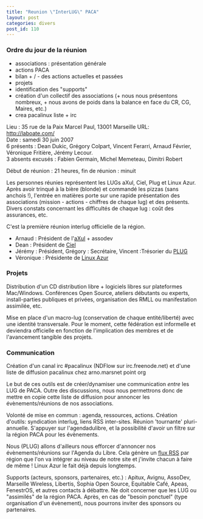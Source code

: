 ```yaml
---
title: "Reunion \"InterLUG\" PACA"
layout: post
categories: divers
post_id: 110
---
```


### Ordre du jour de la réunion ###

- associations : présentation générale
- actions PACA
- bilan + / - des actions actuelles et passées
- projets
- identification des "supports"
- création d'un collectif des associations (+ nous nous présentons nombreux, + nous avons de poids dans la balance en face du CR, CG, Maires, etc.)
- crea pacalinux liste + irc

Lieu : 35 rue de la Paix Marcel Paul, 13001 Marseille URL: http://laboate.com/<br>
Date : samedi 30 juin 2007<br>
6 présents : Dean Dukic, Grégory Colpart, Vincent Ferarri, Arnaud Février, Véronique Fritière, Jérémy Lecour.<br>
3 absents excusés : Fabien Germain, Michel Memeteau, Dimitri Robert

Début de réunion : 21 heures, fin de réunion : minuit

Les personnes réunies représentent les LUGs aXul, Ciel, Plug et Linux Azur.
Après avoir trinqué à la bière (blonde) et commandé les pizzas (sans anchois !), l'entrée en matières porte sur une rapide présentation des associations (mission - actions - chiffres de chaque lug) et des présents. Divers constats concernant les difficultés de chaque lug : coût des assurances, etc.

C'est la première réunion interlug officielle de la région.

- Arnaud : Président de l'[aXul](http://www.axul.org/) + assodev
- Dean : Président de [Ciel](http://www.ciel.eu.org/)
- Jérémy : Président, Grégory : Secrétaire, Vincent :Trésorier du [PLUG](http://plugfr.org/)
- Véronique : Présidente de [Linux Azur](http://linux-azur.org)

### Projets ###

Distribution d'un CD distribution libre + logiciels libres sur plateformes Mac/Windows. Conférences Open Source, ateliers débutants ou experts, install-parties publiques et privées, organisation des RMLL ou manifestation assimilée, etc.

Mise en place d'un macro-lug (conservation de chaque entité/liberté) avec une identité transversale. Pour le moment, cette fédération est informelle et deviendra officielle en fonction de l'implication des membres et de l'avancement tangible des projets.

### Communication ###

Création d'un canal irc #pacalinux (NDFlow sur irc.freenode.net) et d'une liste de diffusion pacalinux chez arno.marsnet point org

Le but de ces outils est de créer/dynamiser une communication *entre* les LUG de PACA. Outre des discussions, nous nous permettrons donc de mettre en copie cette liste de diffusion pour annoncer les évènements/réunions de nos associations.

Volonté de mise en commun : agenda, ressources, actions. Création d'outils: syndication interlug, liens RSS inter-sites. Réunion 'tournante' pluri-annuelle. S'appuyer sur l'agendadulibre, et la possibilité d'avoir un filtre sur la région PACA pour les évènements.

Nous (PLUG) allons d'ailleurs nous efforcer d'annoncer nos évènements/réunions sur l'Agenda du Libre. Cela génère un [flux RSS](http://www.agendadulibre.org/rss.php?region=21) par région que l'on va intégrer au niveau de notre site et j'invite chacun à faire de même ! Linux Azur le fait déjà depuis longtemps.

Supports (acteurs, sponsors, partenaires, etc.) : Apitux, Avignu, AssoDev, Marseille Wireless, Libertis, Sophia Open Source, Equitable Café, Apeas, FenestrOS, et autres contacts à débattre. Ne doit concerner que les LUG ou "assimilés" de la région PACA. Après, en cas de "besoin ponctuel" (type organisation d'un évènement), nous pourrons inviter des sponsors ou partenaires.